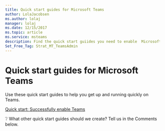 ```yaml
---
title: Quick start guides for Microsoft Teams
author: LolaJacobsen
ms.author: lolaj
manager: lolaj
ms.date: 12/15/2017
ms.topic: article
ms.service: msteams
description: Find the quick start guiides you need to enable  Microsoft Teams.
Set_Free_Tag: Strat_MT_TeamsAdmin
---
```


Quick start guides for Microsoft Teams
=====================================

Use these quick start guides to help you get up and running quickly on Teams. 

[Quick start: Successfully enable Teams](quick-start-enable-Teams.md)

:grey_question: What other quick start guides should we create? Tell us in the Comments below.